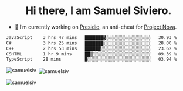 <h1 align="center">Hi there, I am Samuel Siviero.</h1>

- 🔭 I’m currently working on [Presidio](https://presidio.ac), an anti-cheat for [Project Nova](https://discord.gg/novafn).

<!--START_SECTION:waka-->

```txt
JavaScript    3 hrs 47 mins   ███████▓░░░░░░░░░░░░░░░░░   30.93 %
C#            3 hrs 25 mins   ███████░░░░░░░░░░░░░░░░░░   28.00 %
C++           2 hrs 53 mins   ██████░░░░░░░░░░░░░░░░░░░   23.62 %
CSHTML        1 hr 9 mins     ██▒░░░░░░░░░░░░░░░░░░░░░░   09.39 %
TypeScript    28 mins         █░░░░░░░░░░░░░░░░░░░░░░░░   03.94 %
```

<!--END_SECTION:waka-->

<p><img align="left" src="https://github-readme-stats.vercel.app/api/top-langs?username=samuelsiv&show_icons=true&locale=en&layout=compact&theme=radical" alt="samuelsiv" /></p>

<p>&nbsp;<img align="center" src="https://github-readme-stats.vercel.app/api?username=samuelsiv&show_icons=true&locale=en&theme=radical" alt="samuelsiv" /></p>
<p align="left"> <img src="https://komarev.com/ghpvc/?username=samuelsiv&label=Profile%20views&color=0e75b6&style=flat" alt="samuelsiv" /> </p>
